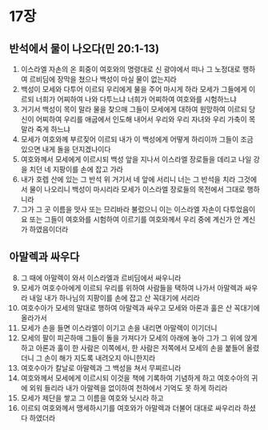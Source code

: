 # 17장

## 반석에서 물이 나오다(민 20:1-13)
1. 이스라엘 자손의 온 회중이 여호와의 명령대로 신 광야에서 떠나 그 노정대로 행하여 르비딤에 장막을 쳤으나 백성이 마실 물이 없는지라
2. 백성이 모세와 다투어 이르되 우리에게 물을 주어 마시게 하라 모세가 그들에게 이르되 너희가 어찌하여 나와 다투느냐 너희가 어찌하여 여호와를 시험하느냐
3. 거기서 백성이 목이 말라 물을 찾으매 그들이 모세에게 대하여 원망하여 이르되 당신이 어찌하여 우리를 애굽에서 인도해 내어서 우리와 우리 자녀와 우리 가축이 목말라 죽게 하느냐
4. 모세가 여호와께 부르짖어 이르되 내가 이 백성에게 어떻게 하리이까 그들이 조금 있으면 내게 돌을 던지겠나이다
5. 여호와께서 모세에게 이르시되 백성 앞을 지나서 이스라엘 장로들을 데리고 나일 강을 치던 네 지팡이를 손에 잡고 가라
6. 내가 호렙 산에 있는 그 반석 위 거기서 네 앞에 서리니 너는 그 반석을 치라 그것에서 물이 나오리니 백성이 마시리라 모세가 이스라엘 장로들의 목전에서 그대로 행하니라
7. 그가 그 곳 이름을 맛사 또는 므리바라 불렀으니 이는 이스라엘 자손이 다투었음이요 또는 그들이 여호와를 시험하여 이르기를 여호와께서 우리 중에 계신가 안 계신가 하였음이더라

## 아말렉과 싸우다
8. 그 때에 아말렉이 와서 이스라엘과 르비딤에서 싸우니라
9. 모세가 여호수아에게 이르되 우리를 위하여 사람들을 택하여 나가서 아말렉과 싸우라 내일 내가 하나님의 지팡이를 손에 잡고 산 꼭대기에 서리라
10. 여호수아가 모세의 말대로 행하여 아말렉과 싸우고 모세와 아론과 훌은 산 꼭대기에 올라가서
11. 모세가 손을 들면 이스라엘이 이기고 손을 내리면 아말렉이 이기더니
12. 모세의 팔이 피곤하매 그들이 돌을 가져다가 모세의 아래에 놓아 그가 그 위에 앉게 하고 아론과 훌이 한 사람은 이쪽에서, 한 사람은 저쪽에서 모세의 손을 붙들어 올렸더니 그 손이 해가 지도록 내려오지 아니한지라
13. 여호수아가 칼날로 아말렉과 그 백성을 쳐서 무찌르니라
14. 여호와께서 모세에게 이르시되 이것을 책에 기록하여 기념하게 하고 여호수아의 귀에 외워 들리라 내가 아말렉을 없이하여 천하에서 기억도 못 하게 하리라
15. 모세가 제단을 쌓고 그 이름을 여호와 닛시라 하고
16. 이르되 여호와께서 맹세하시기를 여호와가 아말렉과 더불어 대대로 싸우리라 하셨다 하였더라